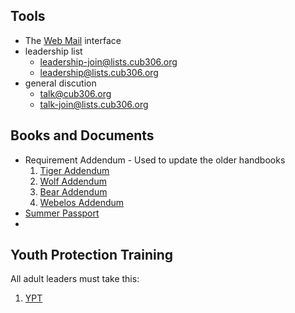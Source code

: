 <!-- Title: Leadership -->

## Tools ##

* The [Web Mail](https://webmail.cub306.org) interface
* leadership list
    * leadership-join@lists.cub306.org
    * leadership@lists.cub306.org
* general discution
    * talk@cub306.org
    * talk-join@lists.cub306.org

## Books and Documents ##

* Requirement Addendum - Used to update the older handbooks
    1. [Tiger Addendum](https://filestore.scouting.org/filestore/cubscouts/pdf/Tiger_Addendum.pdf)
    1. [Wolf Addendum](https://filestore.scouting.org/filestore/cubscouts/pdf/Wolf_Addendum.pdf)
    1. [Bear Addendum](https://filestore.scouting.org/filestore/cubscouts/pdf/Bear_Addendum.pdf)
    1. [Webelos Addendum](https://filestore.scouting.org/filestore/cubscouts/pdf/WEBELOS_AOL_Addendum.pdf)
* [Summer Passport](http://www.baltimorebsa.org/cubpassport)
* 

<!--
* [Summer Passport](http://www.baltimorebsa.org/document/super-cub-summer-passport/149765)
-->

## Youth Protection Training ##

All adult leaders must take this:

1. [YPT](https://www.scouting.org/training/youth-protection/ "Youth Protection Training")

